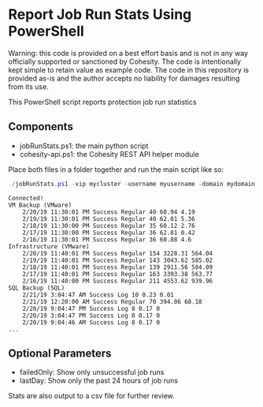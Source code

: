 # Report Job Run Stats Using PowerShell

Warning: this code is provided on a best effort basis and is not in any way officially supported or sanctioned by Cohesity. The code is intentionally kept simple to retain value as example code. The code in this repository is provided as-is and the author accepts no liability for damages resulting from its use.

This PowerShell script reports protection job run statistics

## Components

* jobRunStats.ps1: the main python script
* cohesity-api.ps1: the Cohesity REST API helper module

Place both files in a folder together and run the main script like so:

```powershell
./jobRunStats.ps1 -vip mycluster -username myusername -domain mydomain.net
```

```text
Connected!
VM Backup (VMware)
    2/20/19 11:30:01 PM Success Regular 40 60.94 4.19
    2/19/19 11:30:01 PM Success Regular 40 62.81 5.36
    2/18/19 11:30:00 PM Success Regular 35 60.12 2.76
    2/17/19 11:30:00 PM Success Regular 36 62.81 0.42
    2/16/19 11:30:01 PM Success Regular 36 60.88 4.6
Infrastructure (VMware)
    2/20/19 11:40:01 PM Success Regular 154 3228.31 564.04
    2/19/19 11:40:01 PM Success Regular 143 3043.62 585.02
    2/18/19 11:40:01 PM Success Regular 139 2911.56 504.09
    2/17/19 11:40:01 PM Success Regular 163 3393.38 563.77
    2/16/19 11:40:00 PM Success Regular 211 4553.62 939.96
SQL Backup (SQL)
    2/21/19 3:04:47 AM Success Log 10 0.23 0.01
    2/21/19 12:20:00 AM Success Regular 70 394.06 68.18
    2/20/19 9:04:47 PM Success Log 8 0.17 0
    2/20/19 3:04:47 PM Success Log 8 0.17 0
    2/20/19 9:04:46 AM Success Log 8 0.17 0
...
```

## Optional Parameters

* failedOnly: Show only unsuccessful job runs
* lastDay: Show only the past 24 hours of job runs

Stats are also output to a csv file for further review.
